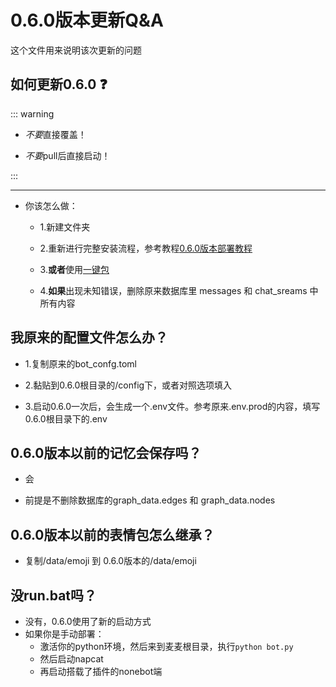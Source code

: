 # 0.6.0版本更新Q&A

这个文件用来说明该次更新的问题



## 如何更新0.6.0 ❓
::: warning
- *不要*直接覆盖！

- *不要*pull后直接启动！

:::

-----------------------------------

- 你该怎么做：

    - 1.新建文件夹

    - 2.重新进行完整安装流程，参考教程[0.6.0版本部署教程](../deployment/mmc_deploy.md)

    - 3.**或者**使用[一键包](https://github.com/MaiM-with-u/MaiBot/releases/tag/EasyInstall-windows)

    - 4.**如果**出现未知错误，删除原来数据库里 messages 和 chat_sreams 中 所有内容

## 我原来的配置文件怎么办？

- 1.复制原来的bot_confg.toml

- 2.黏贴到0.6.0根目录的/config下，或者对照选项填入

- 3.启动0.6.0一次后，会生成一个.env文件。参考原来.env.prod的内容，填写0.6.0根目录下的.env

## 0.6.0版本以前的记忆会保存吗？

- 会


- 前提是不删除数据库的graph_data.edges 和 graph_data.nodes 

## 0.6.0版本以前的表情包怎么继承？

- 复制/data/emoji 到 0.6.0版本的/data/emoji

## 没run.bat吗？

- 没有，0.6.0使用了新的启动方式
- 如果你是手动部署：
    - 激活你的python环境，然后来到麦麦根目录，执行`python bot.py`
    - 然后启动napcat
    - 再启动搭载了插件的nonebot端

